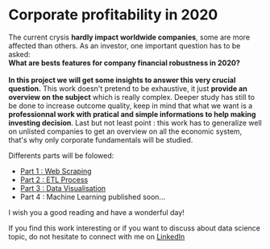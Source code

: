 # Corporate profitability in 2020
The current crysis **hardly impact worldwide companies**, some are more affected than others. As an investor, one important question has to be asked:\
**What are bests features for company financial robustness in 2020?**\
\
**In this project we will get some insights to answer this very crucial question.** This work doesn't pretend to be exhaustive, it just **provide an overview on the subject** which is really complex. Deeper study has still to be done to increase outcome quality, keep in mind that what we want is a **professionnal work with pratical and simple informations to help making investing decision**. Last but not least point : this work has to generalize well on unlisted companies to get an overview on all the economic system, that's why only corporate fundamentals will be studied.

Differents parts will be folowed:
* [Part 1 : Web Scraping](https://github.com/JClappe/Corporates_profitability_2020/tree/master/Part1_Web_Scrapping)
* [Part 2 : ETL Process](https://github.com/JClappe/Corporates_profitability_2020/tree/master/Part2_ETL_Process)
* [Part 3 : Data Visualisation](https://github.com/JClappe/Corporates_profitability_2020/tree/master/Part3_Data_Visualisation)
* Part 4 : Machine Learning published soon...


I wish you a good reading and have a wonderful day!

If you find this work interesting or if you want to discuss about data science topic, do not hesitate to connect with me on [LinkedIn](https://www.linkedin.com/in/jerome-clappe-3997b8149/)
